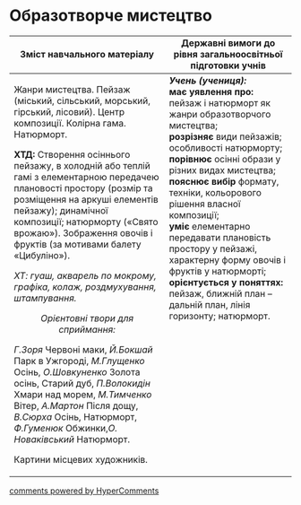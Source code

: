 <div id="hypercomments_widget" class="js-hypercomments-widget invisible"></div>

Образотворче мистецтво
=============================================

<table>
  <tr>
    <td width="55%" align="center"><b>Зміст навчального матеріалу</b></td>
    <td width="45%" align="center"><b>Державні вимоги до рівня загальноосвітньої підготовки учнів</b></td>
  </tr>
<tbody>
  <tr>
    <td width="55%" style="vertical-align:top !important;">
<p>Жанри мистецтва. Пейзаж (міський, сільський, морський, гірський, лісовий). Центр композиції. Колірна гама. Натюрморт.</p>   
<p><b>ХТД:</b> Створення осіннього пейзажу, в холодній або теплій гамі з елементарною передачею плановості простору (розмір та розміщення на аркуші елементів пейзажу); динамічної композиції; натюрморту («Свято врожаю»). Зображення овочів і фруктів (за мотивами балету «Цибуліно»).</p>
<p><i>ХТ: гуаш, акварель по мокрому, графіка, колаж, роздмухування, штампування.</i></p>
<center><i>Орієнтовні твори для сприймання:</i></center>
<p><i>Г.Зоря</i> Червоні маки, <i>Й.Бокшай</i> Парк в Ужгороді, <i>М.Глущенко</i> Осінь, <i>О.Шовкуненко</i> Золота осінь, Старий дуб, <i>П.Волокидін</i> Хмари над морем, <i>М.Тимченко</i> Вітер, <i>А.Мартон</i> Після дощу, <i>В.Сюрха</i> Осінь, Натюрморт, <i>Ф.Гуменюк</i> Обжинки,<i>О. Новаківський</i>  Натюрморт.</p>
<p>Картини місцевих художників.</p>
	</td>
<td width="45%" style="vertical-align:top !important;"><b><i>Учень (учениця):</i></b><br>
<b>має уявлення про:</b> пейзаж і натюрморт як жанри образотворчого мистецтва;<br>
<b>розрізняє</b> види пейзажів; особливості натюрморту;<br>
<b>порівнює</b> осінні образи у різних видах мистецтва;<br>
<b>пояснює вибір</b> формату, техніки, кольорового рішення власної композиції;<br>
<b>уміє</b> елементарно передавати плановість простору у пейзажі, характерну форму овочів і фруктів у натюрморті;<br>
<b>орієнтується у поняттях:</b> пейзаж, ближній план – дальній план, лінія горизонту; натюрморт.<br>
</td>
	</tr>
</tbody>
</table>

<div class="js-hypercomments-container">
<a href="http://hypercomments.com" class="hc-link" title="comments widget">comments powered by HyperComments</a>
</div>